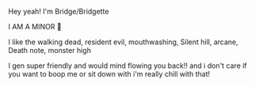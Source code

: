 Hey yeah!
I'm Bridge/Bridgette

I AM A MINOR 🔞

I like the walking dead, resident evil, mouthwashing, Silent hill, arcane, Death note, monster high

I gen super friendly and would mind flowing you back!! and i don't care if you want to boop me or sit down with i'm really chill with that!
